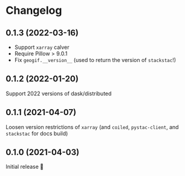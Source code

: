 # Changelog

## 0.1.3 (2022-03-16)
* Support `xarray` calver
* Require Pillow > 9.0.1
* Fix `geogif.__version__` (used to return the version of `stackstac`!)

## 0.1.2 (2022-01-20)
Support 2022 versions of dask/distributed

## 0.1.1 (2021-04-07)
Loosen version restrictions of `xarray` (and `coiled`, `pystac-client`, and `stackstac` for docs build)

## 0.1.0 (2021-04-03)
Initial release 🎉
